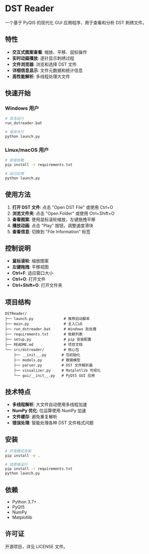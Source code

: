# DST Reader

一个基于 PyQt5 的现代化 GUI 应用程序，用于查看和分析 DST 刺绣文件。

## 特性

- **交互式图案查看**: 缩放、平移、鼠标操作
- **实时动画播放**: 逐针显示刺绣过程
- **文件浏览器**: 浏览和选择 DST 文件
- **详细信息显示**: 文件元数据和统计信息
- **高性能解析**: 多线程处理大文件

## 快速开始

### Windows 用户
```bash
# 双击运行
run_dstreader.bat

# 或命令行
python launch.py
```

### Linux/macOS 用户
```bash
# 安装依赖
pip install -r requirements.txt

# 运行应用
python launch.py
```

## 使用方法

1. **打开 DST 文件**: 点击 "Open DST File" 或使用 Ctrl+O
2. **浏览文件夹**: 点击 "Open Folder" 或使用 Ctrl+Shift+O
3. **查看图案**: 使用鼠标滚轮缩放，左键拖拽平移
4. **播放动画**: 点击 "Play" 按钮，调整速度滑块
5. **查看信息**: 切换到 "File Information" 标签

## 控制说明

- **鼠标滚轮**: 缩放图案
- **左键拖拽**: 平移视图
- **Ctrl+F**: 适应窗口大小
- **Ctrl+O**: 打开文件
- **Ctrl+Shift+O**: 打开文件夹

## 项目结构

```
DSTReader/
├── launch.py              # 推荐启动脚本
├── main.py                # 主入口点
├── run_dstreader.bat      # Windows 批处理
├── requirements.txt       # 依赖列表
├── setup.py               # pip 安装配置
├── README.md              # 项目文档
└── src/dstreader/         # 核心包
    ├── __init__.py       # 包初始化
    ├── models.py         # 数据模型
    ├── parser.py         # DST 文件解析器
    ├── visualizer.py     # Matplotlib 可视化
    └── gui/__init__.py   # PyQt5 GUI 应用
```

## 技术特点

- **多线程解析**: 大文件自动使用多线程加速
- **NumPy 优化**: 位运算使用 NumPy 加速
- **文件缓存**: 避免重复解析
- **错误处理**: 智能处理各种 DST 文件格式问题

## 安装

```bash
# 开发模式安装
pip install -e .

# 或直接运行
pip install -r requirements.txt
python launch.py
```

## 依赖

- Python 3.7+
- PyQt5
- NumPy
- Matplotlib

## 许可证

开源项目，详见 LICENSE 文件。